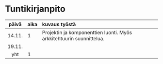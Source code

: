 # Tuntikirjanpito

| päivä | aika | kuvaus työstä |
| :----:|:-----| :-----|
| 14.11. | 1    | Projektin ja komponenttien luonti. Myös arkkitehtuurin suunnittelua. |
| 19.11. |     |  |
| yht   | 1   | | 